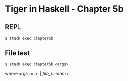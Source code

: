 # Tiger in Haskell - Chapter 5b

## REPL

```command
$ stack exec chapter5b
```

## File test

```command
$ stack exec chapter5b <args>
```

where _args_ := all | _file_number_\+

